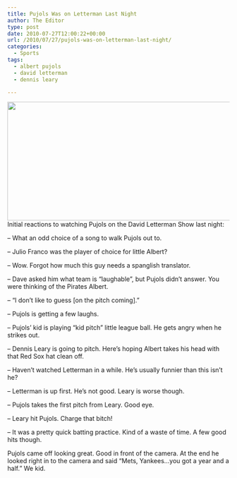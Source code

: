 ```yaml
---
title: Pujols Was on Letterman Last Night
author: The Editor
type: post
date: 2010-07-27T12:00:22+00:00
url: /2010/07/27/pujols-was-on-letterman-last-night/
categories:
  - Sports
tags:
  - albert pujols
  - david letterman
  - dennis leary

---
```

<a rel="attachment wp-att-5878" href="http://punchingkitty.com/2010/07/27/pujols-was-on-letterman-last-night/pujols_on_letterman/"><img class="aligncenter size-full wp-image-5878" title="pujols_on_letterman" src="http://media.punchingkitty.com/wordpress/2010/07/pujols_on_letterman.jpg" alt="" width="600" height="269" /></a>Initial reactions to watching Pujols on the David Letterman Show last night:

&#8211; What an odd choice of a song to walk Pujols out to.

&#8211; Julio Franco was the player of choice for little Albert?

&#8211; Wow. Forgot how much this guy needs a spanglish translator.

&#8211; Dave asked him what team is &#8220;laughable&#8221;, but Pujols didn&#8217;t answer. You were thinking of the Pirates Albert.

&#8211; &#8220;I don&#8217;t like to guess [on the pitch coming].&#8221;

&#8211; Pujols is getting a few laughs.

&#8211; Pujols&#8217; kid is playing &#8220;kid pitch&#8221; little league ball. He gets angry when he strikes out.

&#8211; Dennis Leary is going to pitch. Here&#8217;s hoping Albert takes his head with that Red Sox hat clean off.

&#8211; Haven&#8217;t watched Letterman in a while. He&#8217;s usually funnier than this isn&#8217;t he?

&#8211; Letterman is up first. He&#8217;s not good. Leary is worse though.

&#8211; Pujols takes the first pitch from Leary. Good eye.

&#8211; Leary hit Pujols. Charge that bitch!

&#8211; It was a pretty quick batting practice. Kind of a waste of time. A few good hits though.

Pujols came off looking great. Good in front of the camera. At the end he looked right in to the camera and said &#8220;Mets, Yankees&#8230;you got a year and a half.&#8221; We kid.